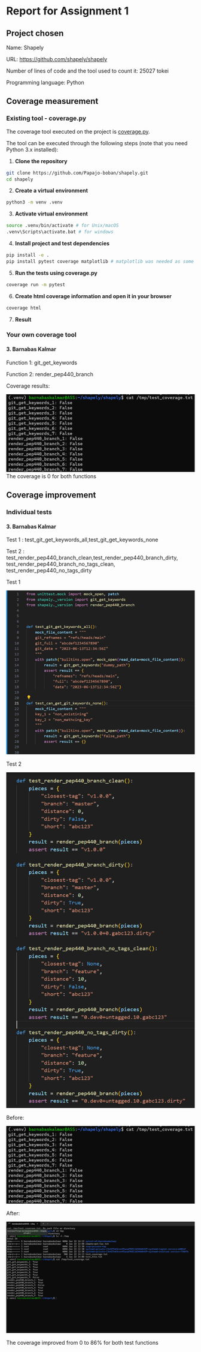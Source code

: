 # Report for Assignment 1

## Project chosen

Name: Shapely

URL: https://github.com/shapely/shapely

Number of lines of code and the tool used to count it: 25027 tokei

Programming language: Python

## Coverage measurement

### Existing tool - coverage.py

The coverage tool executed on the project is [coverage.py](https://coverage.readthedocs.io/en/latest/index.html).

The tool can be executed through the following steps (note that you need Python 3.x installed):

1. **Clone the repository**
```bash
git clone https://github.com/Papajo-boban/shapely.git
cd shapely
```
2. **Create a virtual environment**
```bash
python3 -m venv .venv
```
3. **Activate virtual environment**
```bash
source .venv/bin/activate # for Unix/macOS
.venv\Scripts\activate.bat # for windows
```
4. **Install project and test dependencies**
```bash
pip install -e .
pip install pytest coverage matplotlib # matplotlib was needed as some tests were automatically skipped without it
```
5. **Run the tests using coverage.py**
```bash
coverage run -m pytest
```
6. **Create html coverage information and open it in your browser**
```bash
coverage html
```

7. **Result**

### Your own coverage tool

#### 3. Barnabas Kalmar

 Function 1: git_get_keywords
 
 Function 2: render_pep440_branch

 Coverage results:
 

 ![alt text](<Screenshots/Screenshot 2024-06-22 155237.png>)
 The coverage is 0 for both functions

## Coverage improvement

### Individual tests

#### 3. Barnabas Kalmar

Test 1 : test_git_get_keywords_all,test_git_get_keywords_none

Test 2 :  test_render_pep440_branch_clean,test_render_pep440_branch_dirty, test_render_pep440_branch_no_tags_clean,
 test_render_pep440_no_tags_dirty

 
 Test 1

 ![alt text](<Screenshots/Screenshot 2024-06-22 160350.png>)

 Test 2

 ![alt text](<Screenshots/Screenshot 2024-06-22 160417.png>)

 Before:

 ![alt text](<Screenshots/Screenshot 2024-06-22 155237.png>)

 After:

 ![alt text](<Screenshots/Screenshot 2024-06-22 143359.png>)

  The coverage improved from 0 to 86% for both test functions



